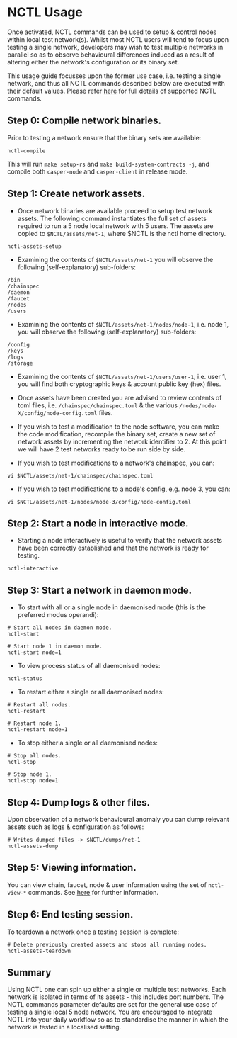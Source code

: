 # NCTL Usage

Once activated, NCTL commands can be used to setup & control nodes within local test network(s).  Whilst most NCTL users will tend to focus upon testing a single network, developers may wish to test multiple networks in parallel so as to observe behavioural differences induced as a result of altering either the network's configuration or its binary set.

This usage guide focusses upon the former use case, i.e. testing a single network, and thus all NCTL commands described below are executed with their default values.  Please refer [here](commands.md) for full details of supported NCTL commands.

## Step 0: Compile network binaries.

Prior to testing a network ensure that the binary sets are available:

```
nctl-compile
```

This will run `make setup-rs` and `make build-system-contracts -j`, and compile both `casper-node` and `casper-client` in release mode.

## Step 1: Create network assets.

- Once network binaries are available proceed to setup test network assets.  The following command instantiates the full set of assets required to run a 5 node local network with 5 users.  The assets are copied to `$NCTL/assets/net-1`, where $NCTL is the nctl home directory.

```
nctl-assets-setup
```

- Examining the contents of `$NCTL/assets/net-1` you will observe the following (self-explanatory) sub-folders:

```
/bin
/chainspec
/daemon
/faucet
/nodes
/users
```

- Examining the contents of `$NCTL/assets/net-1/nodes/node-1`, i.e. node 1, you will observe the following (self-explanatory) sub-folders:

```
/config
/keys
/logs
/storage
```

- Examining the contents of `$NCTL/assets/net-1/users/user-1`, i.e. user 1, you will find both cryptographic keys & account public key (hex) files.

- Once assets have been created you are advised to review contents of toml files, i.e. `/chainspec/chainspec.toml` & the various `/nodes/node-X/config/node-config.toml` files.

- If you wish to test a modification to the node software, you can make the code modification, recompile the binary set, create a new set of network assets by incrementing the network identifier to 2.  At this point we will have 2 test networks ready to be run side by side.

- If you wish to test modifications to a network's chainspec, you can:

```
vi $NCTL/assets/net-1/chainspec/chainspec.toml
```

- If you wish to test modifications to a node's config, e.g. node 3, you can:

```
vi $NCTL/assets/net-1/nodes/node-3/config/node-config.toml
```

## Step 2: Start a node in interactive mode.

- Starting a node interactively is useful to verify that the network assets have been correctly established and that the network is ready for testing.

```
nctl-interactive
```

## Step 3: Start a network in daemon mode.

- To start with all or a single node in daemonised mode (this is the preferred modus operandi):

```
# Start all nodes in daemon mode.
nctl-start

# Start node 1 in daemon mode.
nctl-start node=1
```

- To view process status of all daemonised nodes:

```
nctl-status
```

- To restart either a single or all daemonised nodes:

```
# Restart all nodes.
nctl-restart

# Restart node 1.
nctl-restart node=1
```

- To stop either a single or all daemonised nodes:

```
# Stop all nodes.
nctl-stop

# Stop node 1.
nctl-stop node=1
```

## Step 4: Dump logs & other files.

Upon observation of a network behavioural anomaly you can dump relevant assets such as logs & configuration as follows:

```
# Writes dumped files -> $NCTL/dumps/net-1
nctl-assets-dump
```

## Step 5: Viewing information.

You can view chain, faucet, node & user information using the set of `nctl-view-*` commands.  See [here](commands.md) for further information.

## Step 6: End testing session.

To teardown a network once a testing session is complete:

```
# Delete previously created assets and stops all running nodes.
nctl-assets-teardown
```

## Summary

Using NCTL one can spin up either a single or multiple test networks.  Each network is isolated in terms of its assets - this includes port numbers.  The NCTL commands parameter defaults are set for the general use case of testing a single local 5 node network.  You are encouraged to integrate NCTL into your daily workflow so as to standardise the manner in which the network is tested in a localised setting.
